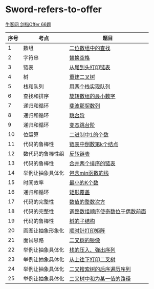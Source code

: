 # Sword-refers-to-offer
[牛客网 剑指Offer 66题](https://www.nowcoder.com/ta/coding-interviews?page=1)

| 序号 | 考点 | 题目 |
| -- | -- | -- |
| 1 | 数组 | [二位数组中的查找](https://github.com/hncboy/Sword-refers-to-offer/blob/master/src/LookupInATwoDimensionalArray.java) |
| 2 | 字符串 | [替换空格](https://github.com/hncboy/Sword-refers-to-offer/blob/master/src/ReplaceSpace.java) |
| 3 | 链表 | [	从尾到头打印链表]() |
| 4 | 树 | [重建二叉树](https://github.com/hncboy/Sword-refers-to-offer/blob/master/src/ReconstructTheBinaryTree.java) |
| 5 | 栈和队列 | [用两个栈实现队列](https://github.com/hncboy/Sword-refers-to-offer/blob/master/src/QueueWithTwoStacks.java) |
| 6 | 查找和排序 | [旋转数组的最小数字](https://github.com/hncboy/Sword-refers-to-offer/blob/master/src/MinNumberInRotateArray.java) |
| 7 | 递归和循环 | [斐波那契数列](https://github.com/hncboy/Sword-refers-to-offer/blob/master/src/FibonacciSequence.java) |
| 8 | 递归和循环 | [跳台阶](https://github.com/hncboy/Sword-refers-to-offer/blob/master/src/JumpingStairs.java) |
| 9 | 递归和循环 | [变态跳台阶](https://github.com/hncboy/Sword-refers-to-offer/blob/master/src/JumpFloorII.java) |
| 10 | 位运算 | [二进制中1的个数](https://github.com/hncboy/Sword-refers-to-offer/blob/master/src/NumberOf1.java) |
| 11 | 代码的鲁棒性 | [链表中倒数第k个结点](https://github.com/hncboy/Sword-refers-to-offer/blob/master/src/FindKthToTail.java) |
| 12 | 数代码的鲁棒性组 | [反转链表](https://github.com/hncboy/Sword-refers-to-offer/blob/master/src/ReverseList.java) |
| 13 | 代码的鲁棒性 | [合并两个排序的链表](https://github.com/hncboy/Sword-refers-to-offer/blob/master/src/MergeTwoSortedLinkedLists.java) |
| 14 | 举例让抽象具体化 | [包含min函数的栈](https://github.com/hncboy/Sword-refers-to-offer/blob/master/src/MinStack.java) |
| 15 | 时间效率 | [最小的K个数](https://github.com/hncboy/Sword-refers-to-offer/blob/master/src/GetLeastNumbers.java) |
| 16 | 递归和循环 | [矩形覆盖](https://github.com/hncboy/Sword-refers-to-offer/blob/master/src/RectangularCover.java) |
| 17 | 代码的完整性 | [数值的整数次方](https://github.com/hncboy/Sword-refers-to-offer/blob/master/src/NumericalIntegerPower.java) |
| 18 | 代码的完整性 | [调整数组顺序使奇数位于偶数前面](https://github.com/hncboy/Sword-refers-to-offer/blob/master/src/ReOrderArray.java) |
| 19 | 代码的鲁棒性 | [树的子结构](https://github.com/hncboy/Sword-refers-to-offer/blob/master/src/SubstructureOfTheTree.java) |
| 20 | 画图让抽象形象化 | [顺时针打印矩阵](https://github.com/hncboy/Sword-refers-to-offer/blob/master/src/ClockwisePrintingMatrix.java) |
| 21 | 面试思路 | [二叉树的镜像](https://github.com/hncboy/Sword-refers-to-offer/blob/master/src/MirrorOfABinaryTree.java) |
| 22 | 举例让抽象具体化 | [栈的压入、弹出序列](https://github.com/hncboy/Sword-refers-to-offer/blob/master/src/PushAndPopOfTheStack.java) |
| 23 | 举例让抽象具体化 | [从上往下打印二叉树](https://github.com/hncboy/Sword-refers-to-offer/blob/master/src/PrintBinaryTreeFromTopToBottom.java) |
| 24 | 举例让抽象具体化 | [二叉搜索树的后序遍历序列](https://github.com/hncboy/Sword-refers-to-offer/blob/master/src/PostOrderTraversalSequenceOfBinarySearchTree.java) |
| 25 | 举例让抽象具体化 | [二叉树中和为某一值的路径](https://github.com/hncboy/Sword-refers-to-offer/blob/master/src/TheBinaryTreeNeutralizesThePathToACertainValue.java) |